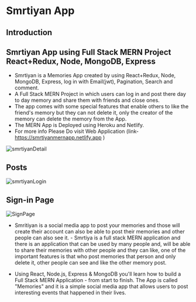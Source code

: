 # Smrtiyan App

## Introduction

## Smrtiyan App using Full Stack MERN Project React+Redux, Node, MongoDB, Express
- Smrtiyan is a Memories App created by using React+Redux, Node, MongoDB, Express, log in with Email(jwt), Pagination, Search and comment. 
- A Full Stack MERN Project in which users can log in and post there day to day memory and share them with friends and close ones.
- The app comes with some special features that enable others to like the friend's memory but they can not delete it, only the creator of the memory can delete the memory from the App.
- The MERN App is Deployed using Heroku and Netlify.
- For more info Please Do visit Web Application (link- https://smrtiyanmernapp.netlify.app )


![smrtiyanDetail](https://user-images.githubusercontent.com/91690267/190505036-05400505-95e2-4001-b202-28a393ed0307.jpg) 

## Posts
![smrtiyanLogin](https://user-images.githubusercontent.com/91690267/190506525-337ff6dc-8100-43ca-b4f6-2d7f34149f60.jpg)

## Sign-in Page
![SignPage](https://user-images.githubusercontent.com/91690267/221498272-49b59199-473f-46ec-bf31-d16b1e97a1b0.jpg)

- Smritiyan is a social media app to post your memories and those will create their account can also be able to post their memories and other people can also see it. - Smrtiya is a full stack MERN application and there is an application that can be used by many people and, will be able to share their memories with other people and they can like, one of the important features is that who post memories that person and only delete it, other people can see and like the other memory post.

- Using React, Node.js, Express & MongoDB you'll learn how to build a Full Stack MERN Application - from start to finish. The App is called "Memories" and it is a simple social media app that allows users to post interesting events that happened in their lives.
